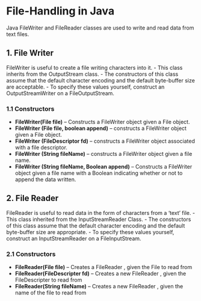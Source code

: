 # File-Handling in Java

Java FileWriter and FileReader classes are used to write and read data from text files.

## 1. File Writer

FileWriter is useful to create a file writing characters into it. 
    - This class inherits from the OutputStream class.
    - The constructors of this class assume that the default character encoding and the default byte-buffer  size are acceptable.
    - To specify these values yourself, construct an OutputStreamWriter on a FileOutputStream.

### 1.1 Constructors

- <b>FileWriter(File file)</b> – Constructs a FileWriter object given a File object.
- <b>FileWriter (File file, boolean append)</b> – constructs a FileWriter object given a File object.
- <b>FileWriter (FileDescriptor fd)</b> – constructs a FileWriter object associated with a file descriptor.
- <b>FileWriter (String fileName)</b> – constructs a FileWriter object given a file name.
- <b>FileWriter (String fileName, Boolean append)</b> – Constructs a FileWriter object given a file name with a Boolean indicating whether or not to append the data written.

## 2. File Reader

FileReader is useful to read data in the form of characters from a ‘text’ file. 
    - This class inherited from the InputStreamReader Class.
    - The constructors of this class assume that the default character encoding and the default byte-buffer size are appropriate. 
    - To specify these values yourself, construct an InputStreamReader on a FileInputStream. 

### 2.1 Constructors

- <b>FileReader(File file)</b> – Creates a FileReader , given the File to read from
- <b>FileReader(FileDescripter fd)</b> – Creates a new FileReader , given the FileDescripter to read from
- <b>FileReader(String fileName)</b> – Creates a new FileReader , given the name of the file to read from
